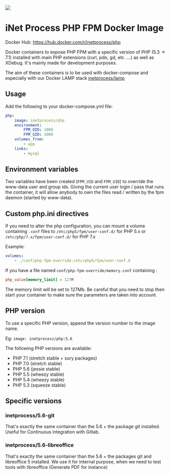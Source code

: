 [![](https://images.microbadger.com/badges/image/inetprocess/php.svg)](https://microbadger.com/images/inetprocess/php "Get your own image badge on microbadger.com")

# iNet Process PHP FPM Docker Image
Docker Hub: https://hub.docker.com/r/inetprocess/php

Docker containers to expose PHP FPM with a specific version of PHP (5.3 -> 7.1) installed with main PHP extensions (curl, pdo, gd, etc ....) as well as XDebug. It's mainly made for development purposes.

The aim of these containers is to be used with docker-compose and especially with our Docker LAMP stack [inetprocess/lamp](https://github.com/inetprocess/docker-lamp)

## Usage
Add the following to your docker-compose.yml file:
```yaml
php:
    image: inetprocess/php
    environment:
        FPM_UID: 1000
        FPM_GID: 1000
    volumes_from:
        - app
    links:
        - mysql
```

## Environment variables
Two variables have been created (`FPM_UID` and `FPM_GID`) to override the www-data user and group ids. Giving the current user login / pass that runs the container, it will allow anybody to own the files read / written by the fpm daemon (started by www-data).

## Custom php.ini directives
If you need to alter the php configuration, you can mount a volume containing `.conf` files to `/etc/php5/fpm/user-conf.d/` for PHP 5.x or `/etc/php/7.x/fpm/user-conf.d/` for PHP 7.x

Example:
```yaml
volumes:
    - ./conf/php-fpm-override:/etc/php5/fpm/user-conf.d
```

If you have a file named `conf/php-fpm-override/memory.conf` containing :
```conf
php_value[memory_limit] = 127M
```

The memory limit will be set to 127Mb. Be careful that you need to stop then start your container to make sure the parameters are taken into account.

## PHP version
To use a specific PHP version, append the version number to the image name.

Eg: `image: inetprocess/php:5.6`

The following PHP versions are available:

* PHP 7.1 (stretch stable + sury packages)
* PHP 7.0 (stretch stable)
* PHP 5.6 (jessie stable)
* PHP 5.5 (wheezy stable)
* PHP 5.4 (wheezy stable)
* PHP 5.3 (squeeze stable)


## Specific versions
### inetprocess/5.6-git
That's exactly the same container than the 5.6 + the package git installed. Useful for Continuous integration with Gitlab.

### inetprocess/5.6-libreoffice
That's exactly the same container than the 5.6 + the packages git and libreoffice 5 installed.
We use it for internal purpose, when we need to test tools with libreoffice (Generate PDF for instance)
